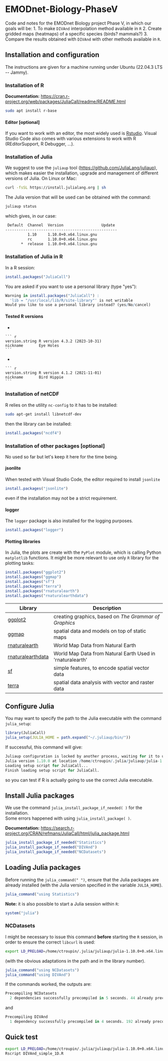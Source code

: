 # EMODnet-Biology-PhaseV

Code and notes for the EMODnet Biology project Phase V, in which our goals will be: 1. To make `DIVAnd` interpolation method available in `R` 2. Create gridded maps (heatmaps) of a specific species (birds? mammals?) 3. Compare the results obtained with `DIVAnd` with other methods available in `R`.

## Installation and configuration

The instructions are given for a machine running under Ubuntu (22.04.3 LTS -- Jammy).

### Installation of R

**Documentation:** <https://cran.r-project.org/web/packages/JuliaCall/readme/README.html>

``` bash
sudo apt install r-base
```

#### Editor [optional]

If you want to work with an editor, the most widely used is [Rstudio](https://posit.co/download/rstudio-desktop/). Visual Studio Code also comes with various extensions to work with R (REditorSupport, R Debugger, ...).

### Installation of Julia

We suggest to use the `juliaup` tool (<https://github.com/JuliaLang/juliaup>), which makes easier the installation, upgrade and management of different versions of Julia. On Linux or Mac:

``` bash
curl -fsSL https://install.julialang.org | sh
```

The Julia version that will be used can be obtained with the command:

``` bash
juliaup status
```

which gives, in our case:

``` bash
 Default  Channel  Version                 Update 
--------------------------------------------------
          1.10     1.10.0+0.x64.linux.gnu         
          rc       1.10.0+0.x64.linux.gnu         
       *  release  1.10.0+0.x64.linux.gnu 
```

### Installation of Julia in R

In a R session:

``` r
install.packages("JuliaCall")
```

You are asked if you want to use a personal library (type "yes"):

``` r
Warning in install.packages("JuliaCall") :
  'lib = "/usr/local/lib/R/site-library"' is not writable
Would you like to use a personal library instead? (yes/No/cancel) 
```

#### Tested R versions

-   

    ``` r
    version.string R version 4.3.2 (2023-10-31)
    nickname       Eye Holes
    ```

-   

    ``` r
    version.string R version 4.1.2 (2021-11-01)
    nickname       Bird Hippie    
    ```

### Installation of netCDF

R relies on the utility `nc-config` to it has to be installed:

``` bash
sudo apt-get install libnetcdf-dev
```

then the library can be installed:

``` r
install.packages("ncdf4")
```

### Installation of other packages [optional]

No used so far but let's keep it here for the time being.

#### jsonlite

When tested with Visual Studio Code, the editor required to install `jsonlite`

``` r
install.packages("jsonlite")
```

even if the installation may not be a strict requirement.

#### logger

The `logger` package is also installed for the logging purposes.

``` r
install.packages("logger")
```

#### Plotting libraries

In Julia, the plots are create with the `PyPlot` module, which is calling Python `matplotlib` functions. It might be more relevant to use only `R` library for the plotting tasks:

``` r
install.packages("ggplot2")
install.packages("ggmap")
install.packages("sf")
install.packages("terra")
install.packages("rnaturalearth")
install.packages("rnaturalearthdata")
```

| Library                                                                                   | Description                                               |
|-------------------------------------------------------------------------------------------|-----------------------------------------------------------|
| [ggplot2](https://cran.r-project.org/web/packages/ggplot2/index.html)                     | creating graphics, based on *The Grammar of Graphics*     |
| [ggmap](https://cran.r-project.org/web/packages/ggmap/index.html)                         | spatial data and models on top of static maps             |
| [rnaturalearth](https://cran.r-project.org/web/packages/rnaturalearth/index.html)         | World Map Data from Natural Earth                         |
| [rnaturalearthdata](https://cran.r-project.org/web/packages/rnaturalearthdata/index.html) | World Map Data from Natural Earth Used in 'rnaturalearth' |
| [sf](https://cran.r-project.org/web/packages/sf/index.html)                               | simple features, to encode spatial vector data            |
| [terra](https://cran.r-project.org/web/packages/terra/index.html)                         | spatial data analysis with vector and raster data         |

## Configure Julia

You may want to specify the path to the Julia executable with the command `julia_setup`:

``` r
library(JuliaCall)
julia_setup(JULIA_HOME = path.expand("~/.juliaup/bin/"))
```

If successful, this command will give:

``` r
Juliaup configuration is locked by another process, waiting for it to unlock.
Julia version 1.10.0 at location /home/ctroupin/.julia/juliaup/julia-1.10.0+0.x64.linux.gnu/bin will be used.
Loading setup script for JuliaCall...
Finish loading setup script for JuliaCall.
```

so you can test if R is actually going to use the correct Julia executable.

## Install Julia packages

We use the command `julia_install_package_if_needed( )` for the installation.\
Some errors happened with using `julia_install_package( )`.

**Documentation:** <https://search.r-project.org/CRAN/refmans/JuliaCall/html/julia_package.html>

``` r
julia_install_package_if_needed("Statistics")
julia_install_package_if_needed("DIVAnd")
julia_install_package_if_needed("NCDatasets")
```

## Loading Julia packages

Before running the `julia_command(" ")`, ensure that the Julia packages are already installed (with the Julia version specified in the variable `JULIA_HOME`).

``` r
julia_command("using Statistics")
```

**Note:** it is also possible to start a Julia session within `R`:

``` r
system("julia")
```

### NCDatasets

I might be necessary to issue this command **before** starting the `R` session, in order to ensure the correct `libcurl` is used:

``` bash
export LD_PRELOAD=/home/ctroupin/.julia/juliaup/julia-1.10.0+0.x64.linux.gnu/lib/julia/libcurl.so.4.8.0
```

(with the obvious adaptations in the path and in the library number).

``` r
julia_command("using NCDatasets")
julia_command("using DIVAnd")
```

If the commands worked, the outputs are:

``` r
Precompiling NCDatasets
  2 dependencies successfully precompiled in 5 seconds. 44 already precompiled.
```

and

``` r
Precompiling DIVAnd
  1 dependency successfully precompiled in 4 seconds. 192 already precompiled.
```

## Quick test

``` bash
export LD_PRELOAD=/home/ctroupin/.julia/juliaup/julia-1.10.0+0.x64.linux.gnu/lib/julia/libcurl.so.4.8.0
Rscript DIVAnd_simple_1D.R
```
